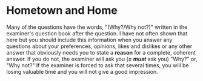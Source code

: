 # **Hometown** and Home

Many of the questions have the words, "(Why?/Why not?)" written in the examiner's question book after the question. I have not often shown that here but you should include this information when you answer any questions about your preferences, opinions, likes and dislikes or any other answer that obviously needs you to state a **reason** for a complete, coherent answer. If you do not, the examiner will ask you (***= must*** ask you) "Why?" or, "Why not?" If the examiner is forced to ask that several times, you will be losing valuable time and you will not give a good impression.

